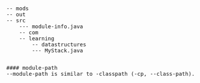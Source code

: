 <pre>
-- mods
-- out
-- src
    --- module-info.java
    -- com
	-- learning
	    -- datastructures
		--- MyStack.java
<pre>

#### module-path
--module-path is similar to -classpath (-cp, --class-path). It is used to express dependencies. If the code does not use any dependency , it can be omitted.
